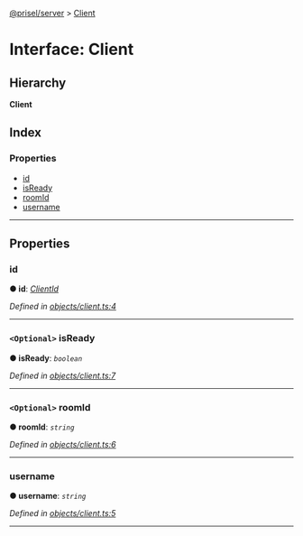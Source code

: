 [@prisel/server](../README.md) > [Client](../interfaces/client.md)

# Interface: Client

## Hierarchy

**Client**

## Index

### Properties

* [id](client.md#id)
* [isReady](client.md#isready)
* [roomId](client.md#roomid)
* [username](client.md#username)

---

## Properties

<a id="id"></a>

###  id

**● id**: *[ClientId](../#clientid)*

*Defined in [objects/client.ts:4](https://github.com/SeawolvesAtCali/prisel/blob/4f2b043/packages/server/objects/client.ts#L4)*

___
<a id="isready"></a>

### `<Optional>` isReady

**● isReady**: *`boolean`*

*Defined in [objects/client.ts:7](https://github.com/SeawolvesAtCali/prisel/blob/4f2b043/packages/server/objects/client.ts#L7)*

___
<a id="roomid"></a>

### `<Optional>` roomId

**● roomId**: *`string`*

*Defined in [objects/client.ts:6](https://github.com/SeawolvesAtCali/prisel/blob/4f2b043/packages/server/objects/client.ts#L6)*

___
<a id="username"></a>

###  username

**● username**: *`string`*

*Defined in [objects/client.ts:5](https://github.com/SeawolvesAtCali/prisel/blob/4f2b043/packages/server/objects/client.ts#L5)*

___


